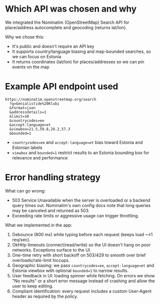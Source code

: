 # Which API was chosen and why
We integrated the Nominatim (OpenStreetMap) Search API for place/address autocomplete and geocoding (returns lat/lon).  

Why we chose this:
- It's public and doesn't require an API key
- It supports country/language biasing and map-bounded searches, so we can focus on Estonia
- It returns coordinates (lat/lon) for places/addresses so we can pin events on the map  

# Example API endpoint used

```
https://nominatim.openstreetmap.org/search
  ?q=Genialistide%20Klubi
  &format=json
  &addressdetails=1
  &limit=10
  &countrycodes=ee
  &accept-language=et
  &viewbox=21.5,59.8,28.2,57.3
  &bounded=1
```

- `countrycodes=ee` and `accept-language=et` bias toward Estonia and Estonian labels
- `viewbox` and `bounded=1` restrict results to an Estonia bounding box for relevance and performance  

# Error handling strategy
What can go wrong:
- 503 Service Unavailable when the server is overloaded or a backend query times out. Nominatim's own config docs note that long queries may be canceled and returned as 503.
- Exceeding rate limits or aggressive usage can trigger throttling.  

What we implemented in the app:
1. Debounce (800 ms) while typing before each request (keeps load ~≤1 req/sec).
2. OkHttp timeouts (connect/read/write) so the UI doesn't hang on poor networks. Exceptions surface to the UI.
3. One-time retry with short backoff on 503/429 to smooth over brief overloads/rate-limit hiccups.
4. Geographic biasing: we pass `countrycodes=ee`, `accept-language=et` and Estonia viewbox with optional `bounded=1` to narrow results.
5. User feedback in UI: loading spinner while fetching. On errors we show "No results" or a short error message instead of crashing and allow the user to keep editing.
6. Compliant identification: every request includes a custom User-Agent header as required by the policy.
